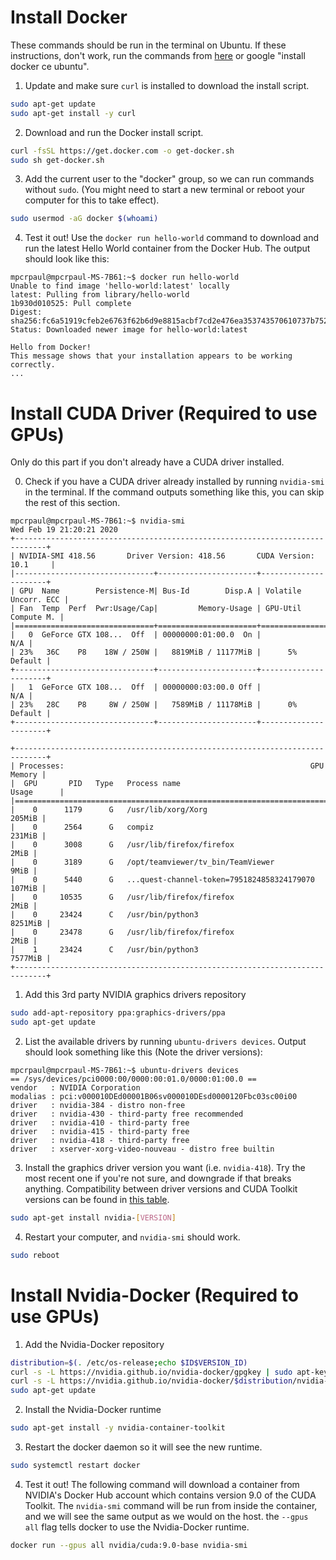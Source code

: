 # Install Docker

These commands should be run in the terminal on Ubuntu.
If these instructions, don't work, run the commands from [here](https://docs.docker.com/install/linux/docker-ce/ubuntu/) or google "install docker ce ubuntu".

1. Update and make sure `curl` is installed to download the install script.
```Bash
sudo apt-get update
sudo apt-get install -y curl
```

2. Download and run the Docker install script.
```Bash
curl -fsSL https://get.docker.com -o get-docker.sh
sudo sh get-docker.sh
```

3. Add the current user to the "docker" group, so we can run commands without `sudo`. (You might need to start a new terminal or reboot your computer for this to take effect).
```Bash
sudo usermod -aG docker $(whoami)
```

4. Test it out! Use the `docker run hello-world` command to download and run the latest Hello World container from the Docker Hub. The output should look like this:
```Shell Session
mpcrpaul@mpcrpaul-MS-7B61:~$ docker run hello-world
Unable to find image 'hello-world:latest' locally
latest: Pulling from library/hello-world
1b930d010525: Pull complete 
Digest: sha256:fc6a51919cfeb2e6763f62b6d9e8815acbf7cd2e476ea353743570610737b752
Status: Downloaded newer image for hello-world:latest

Hello from Docker!
This message shows that your installation appears to be working correctly.
...
```

# Install CUDA Driver (Required to use GPUs)

Only do this part if you don't already have a CUDA driver installed.

0. Check if you have a CUDA driver already installed by running `nvidia-smi` in the terminal. If the command outputs something like this, you can skip the rest of this section.
```Shell Session
mpcrpaul@mpcrpaul-MS-7B61:~$ nvidia-smi
Wed Feb 19 21:20:21 2020       
+-----------------------------------------------------------------------------+
| NVIDIA-SMI 418.56       Driver Version: 418.56       CUDA Version: 10.1     |
|-------------------------------+----------------------+----------------------+
| GPU  Name        Persistence-M| Bus-Id        Disp.A | Volatile Uncorr. ECC |
| Fan  Temp  Perf  Pwr:Usage/Cap|         Memory-Usage | GPU-Util  Compute M. |
|===============================+======================+======================|
|   0  GeForce GTX 108...  Off  | 00000000:01:00.0  On |                  N/A |
| 23%   36C    P8    18W / 250W |   8819MiB / 11177MiB |      5%      Default |
+-------------------------------+----------------------+----------------------+
|   1  GeForce GTX 108...  Off  | 00000000:03:00.0 Off |                  N/A |
| 23%   28C    P8     8W / 250W |   7589MiB / 11178MiB |      0%      Default |
+-------------------------------+----------------------+----------------------+
                                                                               
+-----------------------------------------------------------------------------+
| Processes:                                                       GPU Memory |
|  GPU       PID   Type   Process name                             Usage      |
|=============================================================================|
|    0      1179      G   /usr/lib/xorg/Xorg                           205MiB |
|    0      2564      G   compiz                                       231MiB |
|    0      3008      G   /usr/lib/firefox/firefox                       2MiB |
|    0      3189      G   /opt/teamviewer/tv_bin/TeamViewer              9MiB |
|    0      5440      G   ...quest-channel-token=7951824858324179070   107MiB |
|    0     10535      G   /usr/lib/firefox/firefox                       2MiB |
|    0     23424      C   /usr/bin/python3                            8251MiB |
|    0     23478      G   /usr/lib/firefox/firefox                       2MiB |
|    1     23424      C   /usr/bin/python3                            7577MiB |
+-----------------------------------------------------------------------------+
```

1. Add this 3rd party NVIDIA graphics drivers repository
```Bash
sudo add-apt-repository ppa:graphics-drivers/ppa
sudo apt-get update
```

2. List the available drivers by running `ubuntu-drivers devices`. Output should look something like this (Note the driver versions):
```Shell Session
mpcrpaul@mpcrpaul-MS-7B61:~$ ubuntu-drivers devices
== /sys/devices/pci0000:00/0000:00:01.0/0000:01:00.0 ==
vendor   : NVIDIA Corporation
modalias : pci:v000010DEd00001B06sv000010DEsd0000120Fbc03sc00i00
driver   : nvidia-384 - distro non-free
driver   : nvidia-430 - third-party free recommended
driver   : nvidia-410 - third-party free
driver   : nvidia-415 - third-party free
driver   : nvidia-418 - third-party free
driver   : xserver-xorg-video-nouveau - distro free builtin
```

3. Install the graphics driver version you want (i.e. `nvidia-418`). Try the most recent one if you're not sure, and downgrade if that breaks anything. Compatibility between driver versions and CUDA Toolkit versions can be found in [this table](https://docs.nvidia.com/deploy/cuda-compatibility/index.html#binary-compatibility__table-toolkit-driver).
```Bash
sudo apt-get install nvidia-[VERSION]
```

4. Restart your computer, and `nvidia-smi` should work.
```Bash
sudo reboot
```

# Install Nvidia-Docker (Required to use GPUs)

1. Add the Nvidia-Docker repository
```Bash
distribution=$(. /etc/os-release;echo $ID$VERSION_ID)
curl -s -L https://nvidia.github.io/nvidia-docker/gpgkey | sudo apt-key add -
curl -s -L https://nvidia.github.io/nvidia-docker/$distribution/nvidia-docker.list | sudo tee /etc/apt/sources.list.d/nvidia-docker.list
sudo apt-get update
```

2. Install the Nvidia-Docker runtime
```Bash
sudo apt-get install -y nvidia-container-toolkit
```

3. Restart the docker daemon so it will see the new runtime.
```Bash
sudo systemctl restart docker
```

4. Test it out! The following command will download a container from NVIDIA's Docker Hub account which contains version 9.0 of the CUDA Toolkit. The `nvidia-smi` command will be run from inside the container, and we will see the same output as we would on the host. the `--gpus all` flag tells docker to use the Nvidia-Docker runtime.
```Bash
docker run --gpus all nvidia/cuda:9.0-base nvidia-smi
```
